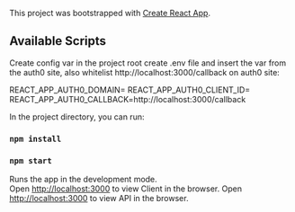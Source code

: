 This project was bootstrapped with [Create React App](https://github.com/facebook/create-react-app).

## Available Scripts
Create config var in the project root create .env file and insert the var from the auth0 site, also whitelist http://localhost:3000/callback on auth0 site: 

REACT_APP_AUTH0_DOMAIN=
REACT_APP_AUTH0_CLIENT_ID=
REACT_APP_AUTH0_CALLBACK=http://localhost:3000/callback

In the project directory, you can run:
### `npm install`
### `npm start`

Runs the app in the development mode.<br>
Open [http://localhost:3000](http://localhost:3000) to view Client in the browser.
Open [http://localhost:3000](http://localhost:3001) to view API in the browser.
